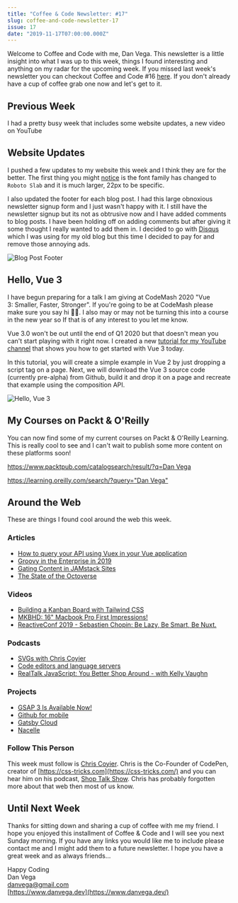 ```yaml
---
title: "Coffee & Code Newsletter: #17"
slug: coffee-and-code-newsletter-17
issue: 17
date: "2019-11-17T07:00:00.000Z"
---
```



Welcome to Coffee and Code with me, Dan Vega. This newsletter is a little insight into what I was up to this week, things I found interesting and anything on my radar for the upcoming week. If you missed last week's newsletter you can checkout Coffee and Code #16 [here](https://www.danvega.dev/newsletter/coffee-and-code/16). If you don't already have a cup of coffee grab one now and let's get to it.

## Previous Week

I had a pretty busy week that includes some website updates, a new video on YouTube

## Website Updates

I pushed a few updates to my website this week and I think they are for the better. The first thing you might [notice](https://www.danvega.dev/blog/2019/04/30/up-and-running-with-vue/) is the font family has changed to `Roboto Slab` and it is much larger, 22px to be specific.

I also updated the footer for each blog post. I had this large obnoxious newsletter signup form and I just wasn't happy with it. I still have the newsletter signup but its not as obtrusive now and I have added comments to blog posts. I have been holding off on adding comments but after giving it some thought I really wanted to add them in. I decided to go with [Disqus](https://disqus.com/) which I was using for my old blog but this time I decided to pay for and remove those annoying ads.

![Blog Post Footer](/images/newsletter/2019/11/17/blog-post-footer.png)

## Hello, Vue 3

I have begun preparing for a talk I am giving at CodeMash 2020 "Vue 3: Smaller, Faster, Stronger". If you're going to be at CodeMash please make sure you say hi 👋🏻. I also may or may not be turning this into a course in the new year so If that is of any interest to you let me know.

Vue 3.0 won't be out until the end of Q1 2020 but that doesn't mean you can't start playing with it right now. I created a new [tutorial for my YouTube channel](https://www.youtube.com/watch?v=UAgO2JanN9Y) that shows you how to get started with Vue 3 today.

In this tutorial, you will create a simple example in Vue 2 by just dropping a script tag on a page. Next, we will download the Vue 3 source code (currently pre-alpha) from Github, build it and drop it on a page and recreate that example using the composition API.

![Hello, Vue 3](/images/newsletter/2019/11/17/hello-vue-3.png)

## My Courses on Packt & O'Reilly

You can now find some of my current courses on Packt & O'Reilly Learning.  This is really cool to see and I can't wait to publish some more content on these platforms soon!

[https://www.packtpub.com/catalogsearch/result/?q=Dan Vega](https://www.packtpub.com/catalogsearch/result/?q=Dan%20Vega)

[https://learning.oreilly.com/search/?query="Dan Vega"](https://learning.oreilly.com/search/?query=%22Dan%20Vega%22)

## Around the Web

These are things I found cool around the web this week.

### Articles

- [How to query your API using Vuex in your Vue application](https://jerickson.net/how-to-query-your-api-using-vuex-in-your-vue-application/)
- [Groovy in the Enterprise in 2019](http://www.defgroovy.com/2019/11/groovy-in-enterprise-in-2019.html)
- [Gating Content in JAMstack Sites](https://dev.to/stackbit/gating-content-in-jamstack-sites-40o0)
- [The State of the Octoverse](https://octoverse.github.com/#home)

### Videos

- [Building a Kanban Board with Tailwind CSS](https://www.youtube.com/watch?v=_H38A6E8Nsg)
- [MKBHD: 16" Macbook Pro First Impressions!](https://www.youtube.com/watch?v=uDAv4qOU_04)
- [ReactiveConf 2019 - Sebastien Chopin: Be Lazy, Be Smart, Be Nuxt.](https://www.youtube.com/watch?v=vbsPXHCu8Xg&t=2s)

### Podcasts

- [SVGs with Chris Coyier](https://anchor.fm/ducktapes/episodes/SVGs-with-Chris-Coyier-e8tdq2)
- [Code editors and language servers](https://changelog.com/gotime/106)
- [RealTalk JavaScript: You Better Shop Around - with Kelly Vaughn](https://realtalkjavascript.simplecast.com/episodes/eb67f4f6)

### Projects

- [GSAP 3 Is Available Now!](https://greensock.com/3/)
- [Github for mobile](https://github.com/mobile)
- [Gatsby Cloud](https://www.gatsbyjs.com/cloud/)
- [Nacelle](https://github.com/getnacelle)

### Follow This Person

This week must follow is [Chris Coyier](https://twitter.com/chriscoyier). Chris is the Co-Founder of CodePen, creator of [https://css-tricks.com](https://css-tricks.com/) and you can hear him on his podcast, [Shop Talk Show](https://twitter.com/ShopTalkShow). Chris has probably forgotten more about that web then most of us know.

## Until Next Week

Thanks for sitting down and sharing a cup of coffee with me my friend. I hope you enjoyed this installment of Coffee & Code and I will see you next Sunday morning. If you have any links you would like me to include please contact me and I might add them to a future newsletter. I hope you have a great week and as always friends...

Happy Coding<br/>
Dan Vega<br/>
danvega@gmail.com<br/>
[https://www.danvega.dev](https://www.danvega.dev/)
